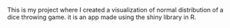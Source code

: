 This is my project where I created a visualization of normal distribution of a dice throwing game. it is an app made using the shiny library in R. 
